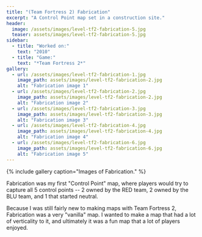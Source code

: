 ```yaml
---
title: "(Team Fortress 2) Fabrication"
excerpt: "A Control Point map set in a construction site."
header:
  image: /assets/images/level-tf2-fabrication-5.jpg
  teaser: assets/images/level-tf2-fabrication-5.jpg
sidebar:
  - title: "Worked on:"
    text: "2010"
  - title: "Game:"
    text: "*Team Fortress 2*"
gallery:
  - url: /assets/images/level-tf2-fabrication-1.jpg
    image_path: assets/images/level-tf2-fabrication-2.jpg
    alt: "Fabrication image 1"
  - url: /assets/images/level-tf2-fabrication-2.jpg
    image_path: assets/images/level-tf2-fabrication-2.jpg
    alt: "Fabrication image 2"
  - url: /assets/images/level-tf2-fabrication-3.jpg
    image_path: assets/images/level-tf2-fabrication-3.jpg
    alt: "Fabrication image 3"
  - url: /assets/images/level-tf2-fabrication-4.jpg
    image_path: assets/images/level-tf2-fabrication-4.jpg
    alt: "Fabrication image 4"
  - url: /assets/images/level-tf2-fabrication-6.jpg
    image_path: assets/images/level-tf2-fabrication-6.jpg
    alt: "Fabrication image 5"
---
```


{% include gallery caption="Images of Fabrication." %}

Fabrication was my first "Control Point" map, where players would try to capture all 5 control points -- 2 owned by the RED team, 2 owned by the BLU team, and 1 that started neutral.

Because I was still fairly new to making maps with Team Fortress 2, Fabrication was a very "vanilla" map. I wanted to make a map that had a lot of verticality to it, and ultimately it was a fun map that a lot of players enjoyed.